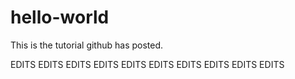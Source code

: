 # hello-world
This is the tutorial github has posted. 


EDITS 
EDITS
EDITS 
EDITS
EDITS 
EDITS
EDITS 
EDITS
EDITS 
EDITS

